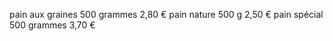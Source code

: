pain aux graines 500 grammes  2,80 €
pain nature 500 g             2,50 €
pain spécial 500 grammes      3,70 €
